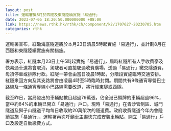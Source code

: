 ```yaml
---
layout: post
title: 運輸署擬8月於西隧及東隧陸續實施「易通行」
date: 2023-07-05 18:20:50.000000000 +08:00
link: https://news.rthk.hk/rthk/ch/component/k2/1707627-20230705.htm
categories: rthk
---
```


運輸署宣布，紅磡海底隧道將於本月23日清晨5時起實施「易通行」，並計劃8月在西隧和東隧陸續實施有關措施。

署方表示，紅隧本月23日上午5時起實施「易通行」，屆時紅隧所有人手收費亭及快易通車道將會取消，駕駛者可直接駛過收費廣場，透過「易通行」繳交隧道費，毋須停車或排隊付款。紅隧一帶會由當日凌晨1時起，分階段實施臨時交通安排。紅隧來回方向及其支路將會由凌晨4時至5時臨時封閉。期間共有9條通宵專營巴士路線及一條通宵專線小巴路線需要改道，將行經東隧或西隧。

截至昨日，當局發出的車輛貼數目超過79萬張，佔全港已領牌的車輛超過96%，當中約84%的車輛已開立「易通行」戶口。現時「易通行」在青沙管制區、城門隧道及獅子山隧道平均每日收取約20萬架次的隧道費。政府收費隧道今年內會陸續實施「易通行」，運輸署再次呼籲車主盡快完成安裝車輛貼、開立「易通行」戶口及設定自動繳費方式。
